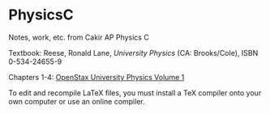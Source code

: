# PhysicsC
Notes, work, etc. from Cakir AP Physics C

Textbook: Reese, Ronald Lane, *University Physics* (CA: Brooks/Cole), ISBN 0-534-24655-9

Chapters 1-4: [OpenStax University Physics Volume 1](https://openstax.org/details/books/university-physics-volume-1)

To edit and recompile LaTeX files, you must install a TeX compiler onto your own computer or use an online compiler. 

